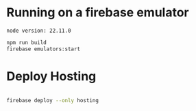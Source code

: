 # Running on a firebase emulator 

```angular2html
node version: 22.11.0
```

```bash
npm run build
firebase emulators:start

```

# Deploy Hosting

```bash

firebase deploy --only hosting

```